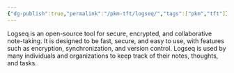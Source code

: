 ```yaml
---
{"dg-publish":true,"permalink":"/pkm-tft/logseq/","tags":["pkm","tft"]}
---
```



Logseq is an open-source tool for secure, encrypted, and collaborative note-taking. It is designed to be fast, secure, and easy to use, with features such as encryption, synchronization, and version control. Logseq is used by many individuals and organizations to keep track of their notes, thoughts, and tasks.
